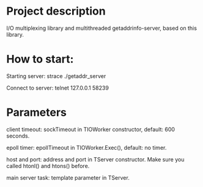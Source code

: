 # Project description
I/O multiplexing library and multithreaded getaddrinfo-server, based on this library.

# How to start:
Starting server:
strace ./getaddr_server

Connect to server:
telnet 127.0.0.1 58239

# Parameters
client timeout:
sockTimeout in TIOWorker constructor, default: 600 seconds.

epoll timer:
epollTimeout in TIOWorker.Exec(), default: no timer.

host and port:
address and port in TServer constructor.
Make sure you called htonl() and htons() before.

main server task:
template parameter in TServer.
